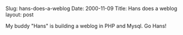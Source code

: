 Slug: hans-does-a-weblog
Date: 2000-11-09
Title: Hans does a weblog
layout: post

My buddy &quot;Hans&quot; is building a weblog in PHP and Mysql. Go Hans!
